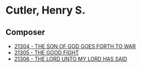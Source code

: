# Cutler, Henry S.

## Composer

- [21304 - THE SON OF GOD GOES FORTH TO WAR](/hymns/21304.md)
- [21305 - THE GOOD FIGHT](/hymns/21305.md)
- [21306 - THE LORD UNTO MY LORD HAS SAID](/hymns/21306.md)

